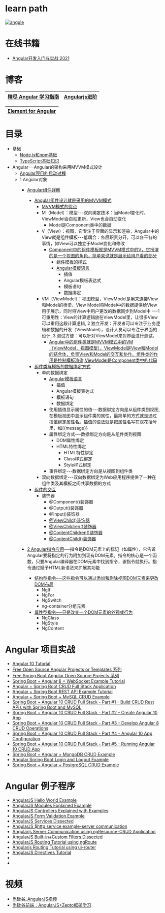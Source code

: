 
# learn path

<a href="https://ibb.co/R6YFQsj"><img src="https://i.ibb.co/FYmr8yH/angule.png" alt="angule" border="0"></a>

# 在线书籍
* [Angular开发入门与实战 2021](https://weread.qq.com/web/reader/7f332f2072462dd67f32c8c)

# 博客

[精尽 Angular 学习指南](http://svip.iocoder.cn/Angular/tutorials/)|[Angularjs进阶](https://www.kancloud.cn/digest/angularjs-sunny1989)|
---|---|

[Element for Angular](https://github.com/ElemeFE/element-angular)|
----|


# 目录
* 基础
  * [Node.js和npm基础 ](https://weread.qq.com/web/reader/7f332f2072462dd67f32c8ck98f3284021498f137082c2e)
  * [TypeScript基础知识](https://weread.qq.com/web/reader/7f332f2072462dd67f32c8ck33e3289021c33e75ff09694)
* Angular---Angular的架构采用MVVM模式设计
  * [Angular项目的启动过程](https://weread.qq.com/web/reader/7f332f2072462dd67f32c8ck64232b60230642e92efb54c)
  * 1 Angular对象
    * [Angular组件详解](https://weread.qq.com/web/reader/7f332f2072462dd67f32c8ckc0c320a0232c0c7c76d365a)
      * [Angular组件设计就是采用的MVVM模式](https://weread.qq.com/web/reader/7f332f2072462dd67f32c8ckc7432af0210c74d97b01b1c) 
        * [MVVM模式的优点](https://weread.qq.com/web/reader/7f332f2072462dd67f32c8ckc7432af0210c74d97b01b1c) 
        * M（Model）：模型---双向绑定技术：当Model变化时，ViewModel会自动更新，View也会自动变化
          * Model是Component类中的数据
        * V（View）：视图，它专注于界面的显示和渲染，Angular中的View就是组件模板---低耦合：各层职责分开，可以各干各的事情，如View可以独立于Model变化和修改
          * [Component中的组件模板就是MVVM模式中的V，它扮演的是一个视图的角色，简单来说就是展示给用户看的部分](https://weread.qq.com/web/reader/7f332f2072462dd67f32c8ck9a132c802349a1158154a83)
            * [组件模板的样式](https://weread.qq.com/web/reader/7f332f2072462dd67f32c8ckd8232f00235d82c8d161fb2) 
            * [Angular模板语言](https://weread.qq.com/web/reader/7f332f2072462dd67f32c8ck0723244023c072b030ba601)
              * 插值
              * Angular模板表达式
              * 模板语句
              * 数据绑定 
        * VM（ViewModel）：视图模型，ViewModel是用来连接View和Model的桥梁，View Model将Model中的数据提供给View用于展示，同时将View中用户更改的数据同步到Model中 ---1 可重用性：View的计算逻辑放在ViewModel里，让很多View可以重用这段计算逻辑, 2 独立开发：开发者可以专注于业务逻辑和数据的开发（ViewModel），设计人员可以专注于界面的设计, 3 测试方便：可以针对ViewModel来对界面进行测试。
          * [Angular中的组件类就是MVVM模式中的VM（ViewModel，视图模型），ViewModel是View和Model的结合体，负责View和Model的交互和协作。组件类的作用是控制模板渲染,ViewModel是Component类中的代码](https://weread.qq.com/web/reader/7f332f2072462dd67f32c8cka6832360236a684eceeee20) 
      * [组件类与模板的数据绑定方式](https://weread.qq.com/web/reader/7f332f2072462dd67f32c8ckb5332110237b53b3a3d68d2) 
        * 单向数据绑定
          * [Angular模板语言](https://weread.qq.com/web/reader/7f332f2072462dd67f32c8ck0723244023c072b030ba601)
            * 插值
            * Angular模板表达式
            * 模板语句
            * 数据绑定 
          * 使用插值显示属性的值---数据绑定方向是从组件类到视图, 在模板视图中显示组件类的属性，最简单的方式就是通过插值绑定属性名。插值的语法就是把属性名写在双花括号里，如{{message}}
          * 属性绑定方式---数据绑定方向是从组件类到视图
            * DOM属性绑定
            * HTML特性绑定
              * HTML特性绑定
              * Class样式绑定
              * Style样式绑定  
          * 事件绑定---数据绑定方向是从视图到组件类  
        * 双向数据绑定---双向数据绑定为Web应用程序提供了一种在组件类及其模板之间共享数据的方式
      * [组件的交互](https://weread.qq.com/web/reader/7f332f2072462dd67f32c8ck72b327f023972b32a1f7e2d)
        * 装饰器
          * @Component()装饰器
          * @Output()装饰器
          * @Input()装饰器
          * [@ViewChild()装饰器](https://weread.qq.com/web/reader/7f332f2072462dd67f32c8ck44f328c023e44f683a8420b)
          * [@ViewChildren()装饰器](https://weread.qq.com/web/reader/7f332f2072462dd67f32c8ck44f328c023e44f683a8420b)
          * [@ContentChildren()装饰器](https://weread.qq.com/web/reader/7f332f2072462dd67f32c8ck73532580243735b90b45ac8)
          * [@ContentChild()装饰器](https://weread.qq.com/web/reader/7f332f2072462dd67f32c8ck73532580243735b90b45ac8)

    * [2 Angular指令应用](https://weread.qq.com/web/reader/7f332f2072462dd67f32c8ckfc432fb0241fc490ca45614)---指令是DOM元素上的标记（如属性），它告诉Angular要将指定的行为附加到现有DOM元素。指令的核心是一个函数，只要Angular编译器在DOM元素中找到指令，该指令就执行。指令通过赋予HTML新语法来扩展其功能
        * [结构型指令---这些指令可以通过添加和删除视图DOM元素来更改DOM布局](https://weread.qq.com/web/reader/7f332f2072462dd67f32c8ck32932b102423295c76ac7d9)
          * NgIf
          * NgFor
          * NgSwitch
          * ng-container分组元素
        * [属性型指令---只是改变一个DOM元素的外观或行为](https://weread.qq.com/web/reader/7f332f2072462dd67f32c8ck73532580243735b90b45ac8)
          * NgClass
          * NgStyle
          * NgContent 

# Angular 项目实战
* [Angular 10 Tutorial](https://www.javaguides.net/p/angular-10-tutorial.html)
* [Free Open Source Angular Projects or Templates 系列](https://www.javaguides.net/2019/04/free-open-source-angular-projects-or-templates.html)
* [Free Spring Boot Angular Open Source Projects 系列](https://www.javaguides.net/2020/06/free-spring-boot-angular-open-source-projects-github.html)
* [Spring Boot + Angular 8 + WebSocket Example Tutorial](https://www.javaguides.net/2019/06/spring-boot-angular-8-websocket-example-tutorial.html)
* [Angular + Spring Boot CRUD Full Stack Application](https://www.youtube.com/playlist?list=PLGRDMO4rOGcNzi3CpBWsCdQSzbjdWWy-f)
* [Angular + Spring Boot REST API Example Tutorial ](https://www.youtube.com/watch?v=_rMAnZIcRiU)
* [Angular + Spring Boot + MySQL CRUD Example](https://www.javaguides.net/2020/07/spring-boot-angular-10-crud-example-tutorial.html)
* [Spring Boot + Angular 10 CRUD Full Stack - Part #1 - Build CRUD Rest APIs with Spring Boot and MySQL](https://www.javaguides.net/2020/07/spring-boot-angular-10-crud-part-1-develop-springboot-crud-rest-apis.html)
* [Spring Boot + Angular 10 CRUD Full Stack - Part #2 - Create Angular 10 App](https://www.javaguides.net/2020/07/spring-boot-angular-10-crud-part-2-create-angular-10-app.html)
* [Spring Boot + Angular 10 CRUD Full Stack - Part #3 - Develop Angular 8 CRUD Operations](https://www.javaguides.net/2020/07/spring-boot-angular-10-crud-part-3-develop-angular-10-crud-operations.html)
* [Spring Boot + Angular 10 CRUD Full Stack - Part #4 - Angular 10 App Configuration](https://www.javaguides.net/2020/07/spring-boot-angular-10-crud-part-4-angular-10-crud-app-configuration.html)
* [Spring Boot + Angular 10 CRUD Full Stack - Part #5 - Running Angular 10 CRUD App](https://www.javaguides.net/2020/07/spring-boot-angular-10-crud-part-5-running-angular-10-crud-app.html)
* [Spring Boot + Angular + MongoDB CRUD Example](https://www.javaguides.net/2021/08/spring-boot-angular-mongodb-crud-example.html)
* [Angular Spring Boot Login and Logout Example](https://www.javaguides.net/2021/08/angular-spring-boot-login-and-logout.html)
* [Spring Boot + Angular + PostgreSQL CRUD Example](https://www.javaguides.net/2021/08/spring-boot-angular-postgresql-crud.html)

# Angular 例子程序
* [AngularJS Hello World Example](http://websystique.com/angularjs/angularjs-hello-world-example/)
* [AngularJS Modules Explained Example](http://websystique.com/angularjs/angularjs-modules-explained/)
* [AngularJS Controllers Explained with Examples](http://websystique.com/angularjs/angularjs-controllers-explained-with-examples/)
* [AngularJS Form Validation Example](http://websystique.com/angularjs/angularjs-form-validation-example/)
* [AngularJS Services Dissected](http://websystique.com/angularjs/angularjs-services-dissected/)
* [AngularJS $http service example-server communication](http://websystique.com/angularjs/angularjs-http-service-example-server-communication/)
* [Angularjs Server Communication using ngResource-CRUD Application](http://websystique.com/angularjs/angularjs-crud-application-using-ngresource/)
* [AngularJS Built-in+Custom Filters Dissected](http://websystique.com/angularjs/angularjs-filters-explained-builtin-custom-filter-example/)
* [AngularJS Routing Tutorial using ngRoute](http://websystique.com/angularjs/angularjs-routing-tutorial-using-ngroute/)
* [Angularjs Routing Tutorial using ui-router](http://websystique.com/angularjs/angularjs-routing-tutorial-using-ui-router/)
* [AngularJS Directives Tutorial](http://websystique.com/angularjs/angularjs-directives-tutorial/)
* []()
* []()


# 视频

* [尚硅谷_AngularJS视频](https://www.bilibili.com/video/av27138197?from=search&seid=14365941790008031585)
* [尚硅谷前端：AngularJS+Zepto框架学习](https://www.bilibili.com/video/av67369734?from=search&seid=1207868749551698080)
